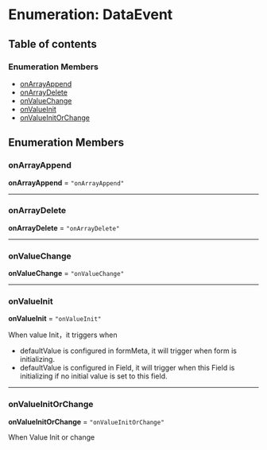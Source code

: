 # Enumeration: DataEvent

## Table of contents

### Enumeration Members

* [onArrayAppend](/auto-docs/node/enums/DataEvent.md#onarrayappend)
* [onArrayDelete](/auto-docs/node/enums/DataEvent.md#onarraydelete)
* [onValueChange](/auto-docs/node/enums/DataEvent.md#onvaluechange)
* [onValueInit](/auto-docs/node/enums/DataEvent.md#onvalueinit)
* [onValueInitOrChange](/auto-docs/node/enums/DataEvent.md#onvalueinitorchange)

## Enumeration Members

### onArrayAppend

**onArrayAppend** = `"onArrayAppend"`

***

### onArrayDelete

**onArrayDelete** = `"onArrayDelete"`

***

### onValueChange

**onValueChange** = `"onValueChange"`

***

### onValueInit

**onValueInit** = `"onValueInit"`

When value Init，it triggers when

* defaultValue is configured in formMeta, it will trigger when form is initializing.
* defaultValue is configured in Field, it will trigger when this Field is initializing if no initial value is set to this field.

***

### onValueInitOrChange

**onValueInitOrChange** = `"onValueInitOrChange"`

When Value Init or change
